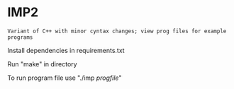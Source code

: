 # IMP2
``Variant of C++ with minor cyntax changes; view prog files for example programs``

Install dependencies in requirements.txt

Run "make" in directory

To run program file use "./imp *progfile*"
